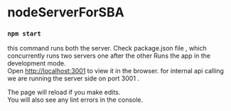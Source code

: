 # nodeServerForSBA


### `npm start`


this command runs both the server. Check package.json file , which concurrently runs two servers one after the other
Runs the app in the development mode.<br>
Open [http://localhost:3001](http://localhost:3001) to view it in the browser.
for internal api calling we are running the server side on port 3001 .

The page will reload if you make edits.<br>
You will also see any lint errors in the console.
